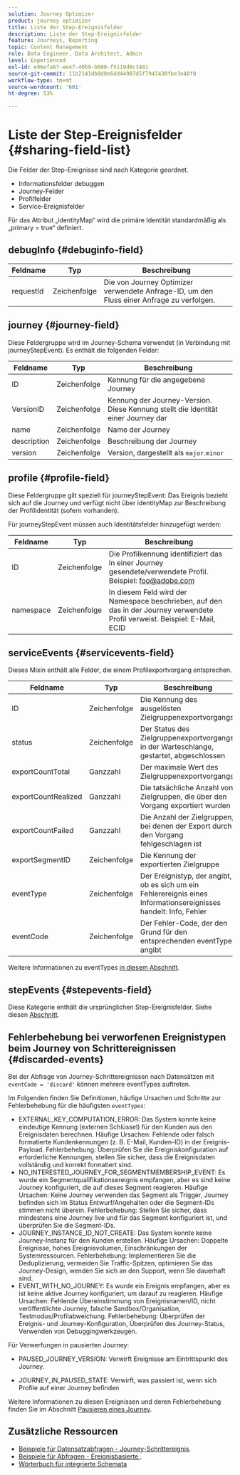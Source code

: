 ```yaml
---
solution: Journey Optimizer
product: journey optimizer
title: Liste der Step-Ereignisfelder
description: Liste der Step-Ereignisfelder
feature: Journeys, Reporting
topic: Content Management
role: Data Engineer, Data Architect, Admin
level: Experienced
exl-id: e96efa67-ee47-40b9-b680-f5119d8c3481
source-git-commit: 11b2141db8d0e6dd44987d5f7941430fbe3e48f8
workflow-type: tm+mt
source-wordcount: '601'
ht-degree: 53%

---
```


# Liste der Step-Ereignisfelder {#sharing-field-list}

Die Felder der Step-Ereignisse sind nach Kategorie geordnet.

* Informationsfelder debuggen
* Journey-Felder
* Profilfelder
* Service-Ereignisfelder

Für das Attribut „identityMap“ wird die primäre Identität standardmäßig als „primary = true“ definiert.

## debugInfo {#debuginfo-field}

| Feldname | Typ | Beschreibung |
|---|---|------------|
| requestId | Zeichenfolge | Die von Journey Optimizer verwendete Anfrage-ID, um den Fluss einer Anfrage zu verfolgen. |

## journey {#journey-field}

Diese Feldergruppe wird im Journey-Schema verwendet (in Verbindung mit journeyStepEvent). Es enthält die folgenden Felder:

| Feldname | Typ | Beschreibung |
|---|---|------------|
| ID | Zeichenfolge | Kennung für die angegebene Journey |
| VersionID | Zeichenfolge | Kennung der Journey-Version. Diese Kennung stellt die Identität einer Journey dar |
| name | Zeichenfolge | Name der Journey |
| description | Zeichenfolge | Beschreibung der Journey |
| version | Zeichenfolge | Version, dargestellt als `major`.`minor` |

## profile {#profile-field}

Diese Feldergruppe gilt speziell für journeyStepEvent: Das Ereignis bezieht sich auf die Journey und verfügt nicht über identityMap zur Beschreibung der Profilidentität (sofern vorhanden).

Für journeyStepEvent müssen auch Identitätsfelder hinzugefügt werden:

| Feldname | Typ | Beschreibung |
|---|---|------------|
| ID | Zeichenfolge | Die Profilkennung identifiziert das in einer Journey gesendete/verwendete Profil. Beispiel: foo@adobe.com |
| namespace | Zeichenfolge | In diesem Feld wird der Namespace beschrieben, auf den das in der Journey verwendete Profil verweist. Beispiel: E-Mail, ECID |

## serviceEvents {#servicevents-field}

Dieses Mixin enthält alle Felder, die einem Profilexportvorgang entsprechen.

| Feldname | Typ | Beschreibung |
|---|---|------------|
| ID | Zeichenfolge | Die Kennung des ausgelösten Zielgruppenexportvorgangs |
| status | Zeichenfolge | Der Status des Zielgruppenexportvorgangs: in der Warteschlange, gestartet, abgeschlossen |
| exportCountTotal | Ganzzahl | Der maximale Wert des Zielgruppenexportvorgangs |
| exportCountRealized | Ganzzahl | Die tatsächliche Anzahl von Zielgruppen, die über den Vorgang exportiert wurden |
| exportCountFailed | Ganzzahl | Die Anzahl der Zielgruppen, bei denen der Export durch den Vorgang fehlgeschlagen ist |
| exportSegmentID | Zeichenfolge | Die Kennung der exportierten Zielgruppe |
| eventType | Zeichenfolge | Der Ereignistyp, der angibt, ob es sich um ein Fehlerereignis eines Informationsereignisses handelt: Info, Fehler |
| eventCode | Zeichenfolge | Der Fehler-Code, der den Grund für den entsprechenden eventType angibt |

Weitere Informationen zu eventTypes [in diesem Abschnitt](#discarded-events).

## stepEvents {#stepevents-field}

Diese Kategorie enthält die ursprünglichen Step-Ereignisfelder. Siehe diesen [Abschnitt](../reports/sharing-legacy-fields.md).


## Fehlerbehebung bei verworfenen Ereignistypen beim Journey von Schrittereignissen  {#discarded-events}

Bei der Abfrage von Journey-Schrittereignissen nach Datensätzen mit `eventCode = 'discard'` können mehrere eventTypes auftreten.

Im Folgenden finden Sie Definitionen, häufige Ursachen und Schritte zur Fehlerbehebung für die häufigsten `eventTypes`:

* EXTERNAL_KEY_COMPUTATION_ERROR: Das System konnte keine eindeutige Kennung (externen Schlüssel) für den Kunden aus den Ereignisdaten berechnen.
Häufige Ursachen: Fehlende oder falsch formatierte Kundenkennungen (z. B. E-Mail, Kunden-ID) in der Ereignis-Payload.
Fehlerbehebung: Überprüfen Sie die Ereigniskonfiguration auf erforderliche Kennungen, stellen Sie sicher, dass die Ereignisdaten vollständig und korrekt formatiert sind.
* NO_INTERESTED_JOURNEY_FOR_SEGMENTMEMBERSHIP_EVENT: Es wurde ein Segmentqualifikationsereignis empfangen, aber es sind keine Journey konfiguriert, die auf dieses Segment reagieren.
Häufige Ursachen: Keine Journey verwenden das Segment als Trigger, Journey befinden sich im Status Entwurf/Angehalten oder die Segment-IDs stimmen nicht überein.
Fehlerbehebung: Stellen Sie sicher, dass mindestens eine Journey live und für das Segment konfiguriert ist, und überprüfen Sie die Segment-IDs.
* JOURNEY_INSTANCE_ID_NOT_CREATE: Das System konnte keine Journey-Instanz für den Kunden erstellen.
Häufige Ursachen: Doppelte Ereignisse, hohes Ereignisvolumen, Einschränkungen der Systemressourcen.
Fehlerbehebung: Implementieren Sie die Deduplizierung, vermeiden Sie Traffic-Spitzen, optimieren Sie das Journey-Design, wenden Sie sich an den Support, wenn Sie dauerhaft sind.
* EVENT_WITH_NO_JOURNEY: Es wurde ein Ereignis empfangen, aber es ist keine aktive Journey konfiguriert, um darauf zu reagieren.
Häufige Ursachen: Fehlende Übereinstimmung von Ereignisnamen/ID, nicht veröffentlichte Journey, falsche Sandbox/Organisation, Testmodus/Profilabweichung.
Fehlerbehebung: Überprüfen der Ereignis- und Journey-Konfiguration, Überprüfen des Journey-Status, Verwenden von Debuggingwerkzeugen.

Für Verwerfungen in pausierten Journey:

* PAUSED_JOURNEY_VERSION: Verwirft Ereignisse am Eintrittspunkt des Journey.

* JOURNEY_IN_PAUSED_STATE: Verwirft, was passiert ist, wenn sich Profile auf einer Journey befinden

Weitere Informationen zu diesen Ereignissen und deren Fehlerbehebung finden Sie im Abschnitt [Pausieren eines Journey](../building-journeys/journey-pause.md#troubleshoot-profile-discards-in-paused-journeys).

## Zusätzliche Ressourcen

* [Beispiele für Datensatzabfragen - Journey-Schrittereignis](../data/datasets-query-examples.md#journey-step-event).
* [Beispiele für Abfragen - Ereignisbasierte ](query-examples.md#event-based-queries).
* [Wörterbuch für integrierte Schemata](https://experienceleague.adobe.com/tools/ajo-schemas/schema-dictionary.html?lang=de)

